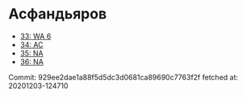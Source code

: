 # Асфандьяров
- [33: WA 6](33.md)
- [34: AC](34.md)
- [35: NA](35.md)
- [36: NA](36.md)

Commit: 929ee2dae1a88f5d5dc3d0681ca89690c7763f2f
 fetched at: 20201203-124710
